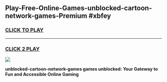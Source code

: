 
## Play-Free-Online-Games-unblocked-cartoon-network-games-Premium #xbfey
<h3>
<a href="https://premium.freeplayer.one?title=unblocked-cartoon-network-games&ref=8M">CLICK TO PLAY</a></h3>
<hr>

<h3>
<a href="https://premium.freeplayer.one?title=unblocked-cartoon-network-games&ref=8M">CLICK 2 PLAY</a>
  
</h3>

<a href="https://premium.freeplayer.one?title=unblocked-cartoon-network-games&ref=8M"><img src="https://clearcache.store/games.png"></a>


**unblocked-cartoon-network-games games unblocked: Your Gateway to Fun and Accessible Online Gaming**

